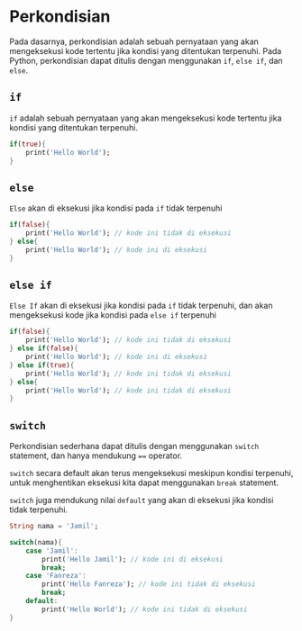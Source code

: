 # Perkondisian

Pada dasarnya, perkondisian adalah sebuah pernyataan yang akan mengeksekusi kode tertentu jika kondisi yang ditentukan terpenuhi. Pada Python, perkondisian dapat ditulis dengan menggunakan `if`, `else if`, dan `else`.

## `if`

`if` adalah sebuah pernyataan yang akan mengeksekusi kode tertentu jika kondisi yang ditentukan terpenuhi.

```dart
if(true){
    print('Hello World');
}
```

## `else`

`Else` akan di eksekusi jika kondisi pada `if` tidak terpenuhi

```dart
if(false){
    print('Hello World'); // kode ini tidak di eksekusi
} else{
    print('Hello World'); // kode ini di eksekusi
}
```

## `else if`

`Else If` akan di eksekusi jika kondisi pada `if` tidak terpenuhi, dan akan mengeksekusi kode jika kondisi pada `else if` terpenuhi

```dart
if(false){
    print('Hello World'); // kode ini tidak di eksekusi
} else if(false){
    print('Hello World'); // kode ini di eksekusi
} else if(true){
    print('Hello World'); // kode ini tidak di eksekusi
} else{
    print('Hello World'); // kode ini tidak di eksekusi
}
```

## `switch`

Perkondisian sederhana dapat ditulis dengan menggunakan `switch` statement, dan hanya mendukung `==` operator.

`switch` secara default akan terus mengeksekusi meskipun kondisi terpenuhi, untuk menghentikan eksekusi kita dapat menggunakan `break` statement.

`switch` juga mendukung nilai `default` yang akan di eksekusi jika kondisi tidak terpenuhi.

```dart
String nama = 'Jamil';

switch(nama){
    case 'Jamil':
        print('Hello Jamil'); // kode ini di eksekusi
        break;
    case 'Fanreza':
        print('Hello Fanreza'); // kode ini tidak di eksekusi
        break;
    default:
        print('Hello World'); // kode ini tidak di eksekusi
}
```
